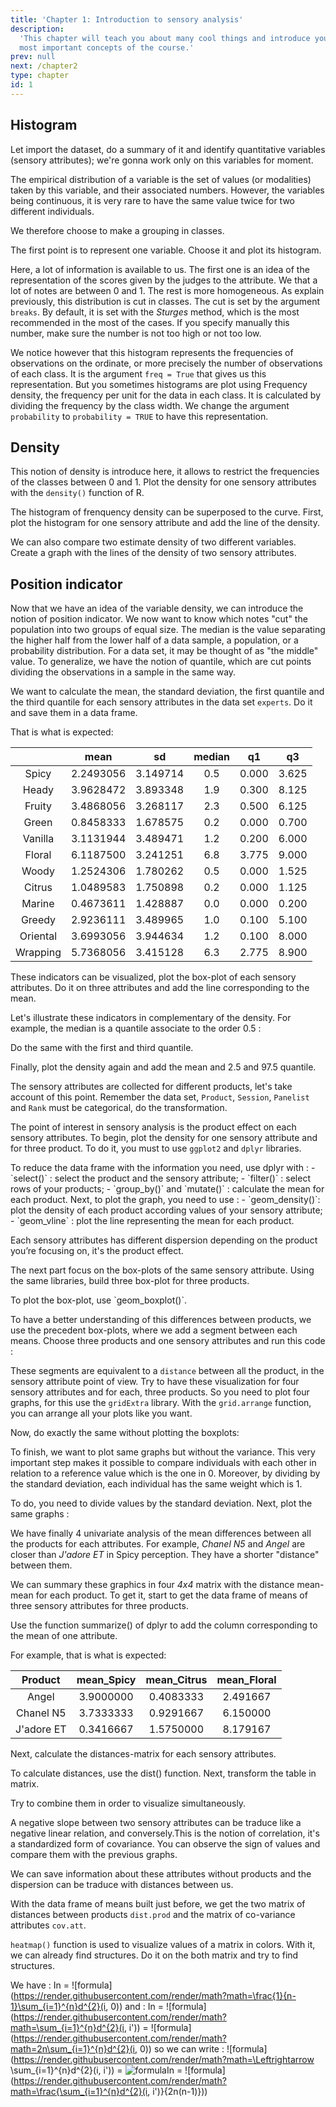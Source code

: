 ```yaml
---
title: 'Chapter 1: Introduction to sensory analysis'
description:
  'This chapter will teach you about many cool things and introduce you to the
  most important concepts of the course.'
prev: null
next: /chapter2
type: chapter
id: 1
---
```



<exercise id="1" title="Distribution of sensory attributes">

## Histogram

Let import the dataset, do a summary of it and identify quantitative variables (sensory attributes); we're gonna work only on this variables for moment.

<codeblock id="01_01">
</codeblock>

The empirical distribution of a variable is the set of values (or modalities) taken by this variable, and their associated numbers. However, the variables being continuous, it is very rare to have the same value twice for two different individuals.

We therefore choose to make a grouping in classes.

The first point is to represent one variable. Choose it and plot its histogram.

<codeblock id="01_02">
</codeblock>

Here, a lot of information is available to us. The first one is an idea of the representation of the scores given by the judges to the attribute. We that a lot of notes are between 0 and 1. The rest is more homogeneous. As explain previously, this distribution is cut in classes. The cut is set by the argument `breaks`. By default, it is set with the _Sturges_ method, which is the most recommended in the most of the cases. If you specify manually this number,  make sure the number is not too high or not too low.

<codeblock id="01_09">
</codeblock>

We notice however that this histogram represents the frequencies of observations on the ordinate, or more precisely the number of observations of each class. It is the argument `freq = True` that gives us this representation. But you sometimes histograms are plot using Frequency density, the frequency per unit for the data in each class. It is calculated by dividing the frequency by the class width. We change the argument `probability` to `probability = TRUE` to have this representation.

<codeblock id="01_10">
</codeblock>

## Density

This notion of density is introduce here, it allows to restrict the frequencies of the classes between 0 and 1. Plot the density for one sensory attributes with the `density()` function of R.  

<codeblock id="01_03">
</codeblock>

The histogram of frenquency density can be superposed to the curve. First, plot the histogram for one sensory attribute and add the line of the density.

<codeblock id="01_11">
</codeblock>

We can also compare two estimate density of two different variables. Create a graph with the lines of the density of two sensory attributes.

<codeblock id="01_12">
</codeblock>

## Position indicator

Now that we have an idea of the variable density, we can introduce the notion of position indicator. We now want to know which notes "cut" the population into two groups of equal size. The median is the value separating the higher half from the lower half of a data sample, a population, or a probability distribution. For a data set, it may be thought of as "the middle" value. To generalize, we have the notion of quantile, which are cut points dividing the observations in a sample in the same way. 

We want to calculate the mean, the standard deviation, the first quantile and the third quantile for each sensory attributes in the data set `experts`. Do it and save them in a data frame. 

<codeblock id="01_04">
That is what is expected: 

|     | mean | sd | median | q1 | q3 |
|   :-:  |:-:    |:-:    |:-:    |:-:    |:-:    |
| Spicy | 2.2493056 | 3.149714 | 0.5 | 0.000 | 3.625 |
| Heady | 3.9628472 | 3.893348 | 1.9 | 0.300 | 8.125 |
| Fruity | 3.4868056 | 3.268117 | 2.3 | 0.500 | 6.125 |
| Green | 0.8458333 | 1.678575 | 0.2 | 0.000 | 0.700 |
| Vanilla | 3.1131944 | 3.489471 | 1.2 | 0.200 | 6.000 |
| Floral | 6.1187500 | 3.241251 | 6.8 | 3.775 | 9.000 |
| Woody | 1.2524306 | 1.780262 | 0.5 | 0.000 | 1.525 |
| Citrus | 1.0489583 | 1.750898 | 0.2 | 0.000 | 1.125 |
| Marine | 0.4673611 | 1.428887 | 0.0 | 0.000 | 0.200 | 
| Greedy | 2.9236111 | 3.489965 | 1.0 | 0.100 | 5.100 |
| Oriental | 3.6993056 | 3.944634 | 1.2 | 0.100 | 8.000 |
| Wrapping | 5.7368056 | 3.415128 | 6.3 | 2.775 | 8.900 |

</codeblock>

These indicators can be visualized, plot the box-plot of each sensory attributes. Do it on three attributes and add the line corresponding to the mean. 

<codeblock id="01_05">

</codeblock>

Let's illustrate these indicators in complementary of the density. For example, the median is a quantile associate to the order 0.5 :

<codeblock id="01_13">
</codeblock>

Do the same with the first and third quantile. 

<codeblock id="01_14">
</codeblock>

Finally, plot the density again and add the mean and 2.5 and 97.5 quantile.

<codeblock id="01_15">
</codeblock>

</exercise>


<exercise id="2" title="Product effect">

The sensory attributes are collected for different products, let's take account of this point. Remember the data set, `Product`, `Session`, `Panelist` and `Rank` must be categorical, do the transformation. 

<codeblock id="01_06">
</codeblock>

The point of interest in sensory analysis is the product effect on each sensory attributes. To begin, plot the density for one sensory attribute and for three product. To do it, you must to use `ggplot2` and `dplyr` libraries.

<codeblock id="01_07">
To reduce the data frame with the information you need, use dplyr with :
- `select()` : select the product and the sensory attribute;
- `filter()` : select rows of your products;
- `group_by()` and `mutate()` : calculate the mean for each product.
Next, to plot the graph, you need to use :
- `geom_density()`: plot the density of each product according values of your sensory attribute;
- `geom_vline` : plot the line representing the mean for each product.
</codeblock>

Each sensory attributes has different dispersion depending on the product you’re focusing on, it's the product effect.

The next part focus on the box-plots of the same sensory attribute. Using the same libraries, build three box-plot for three products.

<codeblock id="01_08">
To plot the box-plot, use `geom_boxplot()`.
</codeblock>

</exercise>

<exercise id="3" title="Differences between products">

To have a better understanding of this differences between products, we use the precedent box-plots, where we add a segment between each means. Choose three products and one sensory attributes and run this code :

<codeblock id="01_16">
</codeblock>

These segments are equivalent to a `distance` between all the product, in the sensory attribute point of view. Try to have these visualization for four sensory attributes and for each, three products. So you need to plot four graphs, for this use the `gridExtra` library. With the `grid.arrange` function, you can arrange all your plots like you want. 

<codeblock id="01_17">
</codeblock>

Now, do exactly the same without plotting the boxplots:

<codeblock id="01_18">
</codeblock>

To finish, we want to plot same graphs but without the variance. This very important step makes it possible to compare individuals with each other in relation to a reference value which is the one in 0. Moreover, by dividing by the standard deviation, each individual has the same weight which is 1.

To do, you need to divide values by the standard deviation. Next, plot the same graphs :

<codeblock id="01_21">
</codeblock>

We have finally 4 univariate analysis of the mean differences between all the products for each attributes. For example, _Chanel N5_ and _Angel_ are closer than _J'adore ET_ in Spicy perception. They have a shorter "distance" between them. 

We can summary these graphics in four _4x4_ matrix with the distance mean-mean for each product. To get it, start to get the data frame of means of three sensory attributes for three products. 

<codeblock id="01_19">
Use the function summarize() of dplyr to add the column corresponding to the mean of one attribute. 

For example, that is what is expected: 

|Product| mean_Spicy | mean_Citrus | mean_Floral |
| :-: | :-: | :-: | :-: |
| Angel | 3.9000000 | 0.4083333 | 2.491667 | 
| Chanel N5 | 3.7333333 | 0.9291667 | 6.150000 |
| J'adore ET | 0.3416667 | 1.5750000 | 8.179167 |
</codeblock>

</exercise>

<exercise id="4" title="The notion of metric">

Next, calculate the distances-matrix for each sensory attributes.

<codeblock id="01_20">
To calculate distances, use the dist() function. Next, transform the table in matrix. 
</codeblock>

Try to combine them in order to visualize simultaneously.

<codeblock id="01_22">
</codeblock>

A negative slope between two sensory attributes can be traduce like a negative linear relation, and conversely.This is the notion of correlation, it's a standardized form of covariance. You can observe the sign of values and compare them with the previous graphs.

<codeblock id="01_23">
</codeblock>

We can save information about these attributes without products and the dispersion can be traduce with distances between us. 

<codeblock id="01_24">
</codeblock>

</exercise>

<exercise id="5" title="Structure">

With the data frame of means built just before, we get the two matrix of distances between products `dist.prod` and the matrix of co-variance attributes `cov.att`.  

`heatmap()` function is used to visualize values of a matrix in colors. With it, we can already find structures. Do it on the both matrix and try to find structures.

<codeblock id="01_25">
</codeblock>

</exercise>

<exercise id="6" title="Inertia">

We have : 
In = ![formula](https://render.githubusercontent.com/render/math?math=\frac{1}{n-1}\sum_{i=1}^{n}d^{2}(i, 0))
and :
In = ![formula](https://render.githubusercontent.com/render/math?math=\sum_{i=1}^{n}d^{2}(i, i')) = ![formula](https://render.githubusercontent.com/render/math?math=2n\sum_{i=1}^{n}d^{2}(i, 0)) 
so we can write :
![formula](https://render.githubusercontent.com/render/math?math=\Leftrightarrow \sum_{i=1}^{n}d^{2}(i, i')) = ![formula](https://render.githubusercontent.com/render/math?math=2n(n-1)In\Leftrightarrow)In = ![formula](https://render.githubusercontent.com/render/math?math=\frac{\sum_{i=1}^{n}d^{2}(i, i')}{2n(n-1)}))

<codeblock id="01_26">
</codeblock>


</exercise>

<exercise id="7" title="PCA">
</exercise>

<exercise id="8" title="Supplementary information">
</exercise>